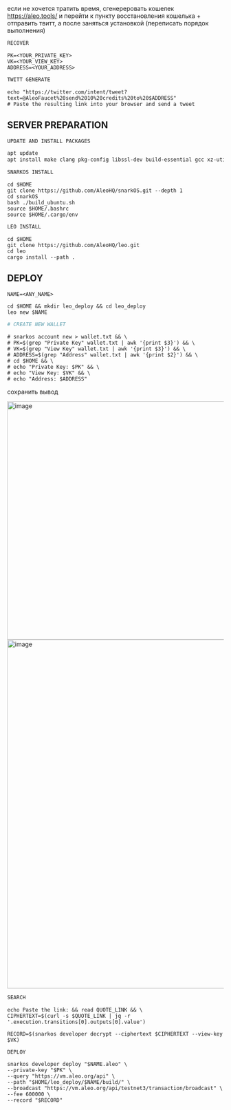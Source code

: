 
если не хочется тратить время, сгенереровать кошелек https://aleo.tools/ и перейти к пункту восстановления кошелька + отправить твитт, а после заняться установкой (переписать порядок выполнения)

```python
RECOVER
```
```
PK=<YOUR_PRIVATE_KEY>
VK=<YOUR_VIEW_KEY>
ADDRESS=<YOUR_ADDRESS>
```

```python
TWITT GENERATE
```
```
echo "https://twitter.com/intent/tweet?text=@AleoFaucet%20send%2010%20credits%20to%20$ADDRESS"
# Paste the resulting link into your browser and send a tweet
```

## SERVER PREPARATION
```python
UPDATE AND INSTALL PACKAGES
```
```bash
apt update
apt install make clang pkg-config libssl-dev build-essential gcc xz-utils git curl vim tmux ntp jq llvm ufw -y
```

```python
SNARKOS INSTALL
```
```
cd $HOME
git clone https://github.com/AleoHQ/snarkOS.git --depth 1
cd snarkOS
bash ./build_ubuntu.sh
source $HOME/.bashrc
source $HOME/.cargo/env
```
```python
LEO INSTALL
```
```
cd $HOME
git clone https://github.com/AleoHQ/leo.git
cd leo
cargo install --path .
```

## DEPLOY
```
NAME=<ANY_NAME>
```
```
cd $HOME && mkdir leo_deploy && cd leo_deploy
leo new $NAME
```

```python
# CREATE NEW WALLET
```
```
# snarkos account new > wallet.txt && \
# PK=$(grep "Private Key" wallet.txt | awk '{print $3}') && \
# VK=$(grep "View Key" wallet.txt | awk '{print $3}') && \
# ADDRESS=$(grep "Address" wallet.txt | awk '{print $2}') && \
# cd $HOME && \
# echo "Private Key: $PK" && \
# echo "View Key: $VK" && \
# echo "Address: $ADDRESS" 
```
сохранить вывод


<img width="554" alt="image" src="https://user-images.githubusercontent.com/83868103/227732721-b1132f6e-85de-4cf4-9d96-a388add3f423.png">
<img width="811" alt="image" src="https://user-images.githubusercontent.com/83868103/227732737-e03fbbc5-4296-4980-9d3d-14b2229b0f19.png">


```python
SEARCH
```
```
echo Paste the link: && read QUOTE_LINK && \
CIPHERTEXT=$(curl -s $QUOTE_LINK | jq -r '.execution.transitions[0].outputs[0].value')
```


```
RECORD=$(snarkos developer decrypt --ciphertext $CIPHERTEXT --view-key $VK)
```


```python
DEPLOY
```

```
snarkos developer deploy "$NAME.aleo" \
--private-key "$PK" \
--query "https://vm.aleo.org/api" \
--path "$HOME/leo_deploy/$NAME/build/" \
--broadcast "https://vm.aleo.org/api/testnet3/transaction/broadcast" \
--fee 600000 \
--record "$RECORD"
```

